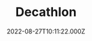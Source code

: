 ---
date: 2022-08-27T10:11:22.000Z
title: Decathlon
latitude: 46.55945476327226
longitude: 0.29990016206315945
category: checkin
---